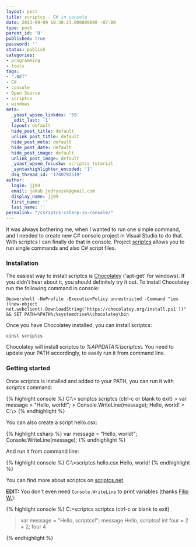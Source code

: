 ```yaml
---
layout: post
title: scriptcs - C# in console
date: 2013-09-09 10:30:23.000000000 -07:00
type: post
parent_id: '0'
published: true
password: ''
status: publish
categories:
- programming
- tools
tags:
- ".NET"
- C#
- console
- Open Source
- scriptcs
- windows
meta:
  _yoast_wpseo_linkdex: '59'
  _edit_last: '1'
  layout: default
  hide_post_title: default
  unlink_post_title: default
  hide_post_meta: default
  hide_post_date: default
  hide_post_image: default
  unlink_post_image: default
  _yoast_wpseo_focuskw: scriptcs tutorial
  _syntaxhighlighter_encoded: '1'
  dsq_thread_id: '1740792519'
author:
  login: jj09
  email: jakub.jedryszek@gmail.com
  display_name: jj09
  first_name: ''
  last_name: ''
permalink: "/csriptcs-csharp-in-console/"
---
```

<p>It was always bothering me, when I wanted to run one simple command, and I needed to create new C# console project in Visual Studio to do that. With scriptcs I can finally do that in console. Project <a href="http://scriptcs.net/">scriptcs</a> allows you to run single commands and also C# script files.</p>

<h3>Installation</h3>
<p>The easiest way to install scriptcs is <a href="http://chocolatey.org/">Chocolatey</a> ('apt-get' for windows). If you didn't hear about it, you should definitely try it out. To install Chocolatey run the following command in console:</p>
<p><code>@powershell -NoProfile -ExecutionPolicy unrestricted -Command "iex ((new-object net.webclient).DownloadString('https://chocolatey.org/install.ps1'))" && SET PATH=%PATH%;%systemdrive%\chocolatey\bin</code></p>
<p>Once you have Chocolatey installed, you can install scriptcs:</p>
<p><code>cinst scriptcs</code></p>
<p>Chocolatey will install scriptcs to <em>%APPDATA%\scriptcs\</em>. You need to update your PATH accordingly, to easily run it from command line.</p>

<h3>Getting started</h3>
<p>Once scriptcs is installed and added to your PATH, you can run it with <em>scriptcs</em> command:</p>
{% highlight console %}
C:\> scriptcs
scriptcs (ctrl-c or blank to exit)
> var message = "Hello, world!";
> Console.WriteLine(message);
Hello, world!
>
C:\>
{% endhighlight %}

<p>You can also create a script hello.csx:</p>
{% highlight csharp %}
var message = "Hello, world!";
Console.WriteLine(message);
{% endhighlight %}

<p>And run it from command line:</p>
{% highlight console %}
C:\>scriptcs hello.csx
Hello, world!
{% endhighlight %}

<p>You can find more about scriptcs on <a href="http://scriptcs.net/">scriptcs.net</a>.</p>

<p><b>EDIT:</b> You don't even need <code>Console.WriteLine</code> to print variables (thanks <a href="http://www.strathweb.com/">Filip W.</a>):</p>

{% highlight console %}
C:\>scriptcs
scriptcs (ctrl-c or blank to exit)
> var message = "Hello, scriptcs!";
> message
Hello, scriptcs!
> int four = 2 + 2;
> four
4
>
{% endhighlight %}
